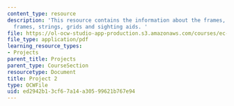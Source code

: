 ```yaml
---
content_type: resource
description: 'This resource contains the information about the frames, geometry with
  frames, strings, grids and sighting aids. '
file: https://ol-ocw-studio-app-production.s3.amazonaws.com/courses/ec-050-recreate-experiments-from-history-inform-the-future-from-the-past-galileo-january-iap-2010/ed2942b13cf67a14a30599621b767e94_MITEC_050IAP10_pro02.pdf
file_type: application/pdf
learning_resource_types:
- Projects
parent_title: Projects
parent_type: CourseSection
resourcetype: Document
title: Project 2
type: OCWFile
uid: ed2942b1-3cf6-7a14-a305-99621b767e94
---
```

